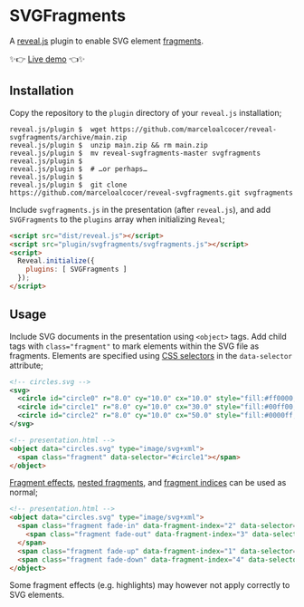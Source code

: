 # SVGFragments

A [reveal.js](https://github.com/hakimel/reveal.js) plugin to enable SVG element [fragments](https://revealjs.com/fragments/).

✨👉 [Live demo](https://marceloalcocer.github.io/reveal-svgfragments/) 👈✨

## Installation

Copy the repository to the `plugin` directory of your `reveal.js` installation;

```shell
reveal.js/plugin $  wget https://github.com/marceloalcocer/reveal-svgfragments/archive/main.zip
reveal.js/plugin $  unzip main.zip && rm main.zip
reveal.js/plugin $  mv reveal-svgfragments-master svgfragments
reveal.js/plugin $
reveal.js/plugin $  # …or perhaps…
reveal.js/plugin $
reveal.js/plugin $  git clone https://github.com/marceloalcocer/reveal-svgfragments.git svgfragments
```

Include `svgfragments.js` in the presentation (after `reveal.js`), and add `SVGFragments` to the `plugins` array when initializing `Reveal`;

```html
<script src="dist/reveal.js"></script>
<script src="plugin/svgfragments/svgfragments.js"></script>
<script>
  Reveal.initialize({
    plugins: [ SVGFragments ]
  });
</script>
```

## Usage

Include SVG documents in the presentation using `<object>` tags.  Add child tags with `class="fragment"` to mark elements within the SVG file as fragments. Elements are specified using [CSS selectors](https://developer.mozilla.org/en-US/docs/Web/CSS/CSS_Selectors) in the `data-selector` attribute;

```svg
<!-- circles.svg -->
<svg>
  <circle id="circle0" r="8.0" cy="10.0" cx="10.0" style="fill:#ff0000;"/>
  <circle id="circle1" r="8.0" cy="10.0" cx="30.0" style="fill:#00ff00;"/>
  <circle id="circle2" r="8.0" cy="10.0" cx="50.0" style="fill:#0000ff;"/>
</svg>
```

```html
<!-- presentation.html -->
<object data="circles.svg" type="image/svg+xml">
  <span class="fragment" data-selector="#circle1"></span>
</object>
```

[Fragment effects](https://revealjs.com/fragments/), [nested fragments](https://revealjs.com/fragments/#nested-fragments), and [fragment indices](https://revealjs.com/fragments/#fragment-order) can be used as normal;

```html
<!-- presentation.html -->
<object data="circles.svg" type="image/svg+xml">
  <span class="fragment fade-in" data-fragment-index="2" data-selector="#circle0">
    <span class="fragment fade-out" data-fragment-index="3" data-selector="#circle0"></span>
  </span>
  <span class="fragment fade-up" data-fragment-index="1" data-selector="#circle1"></span>
  <span class="fragment fade-down" data-fragment-index="4" data-selector="#circle2"></span>
</object>
```

Some fragment effects (e.g. highlights) may however not apply correctly to SVG elements.

